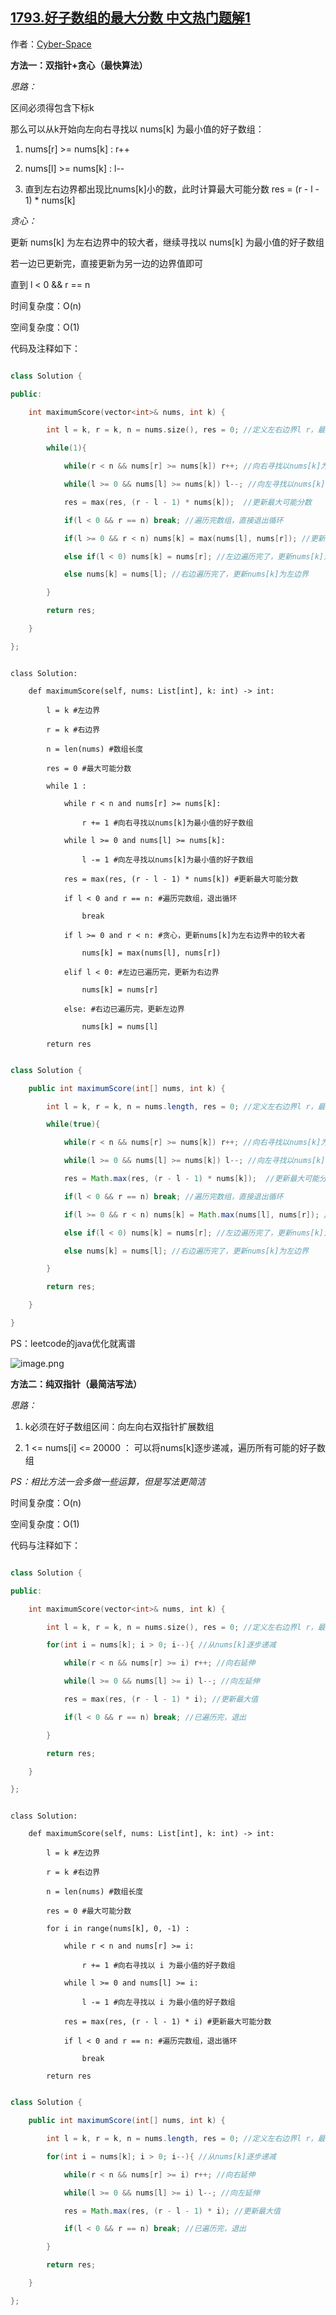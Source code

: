 ## [1793.好子数组的最大分数 中文热门题解1](https://leetcode.cn/problems/maximum-score-of-a-good-subarray/solutions/100000/c-shuang-zhi-zhen-tan-xin-zui-jian-ji-zu-b3vf)

作者：[Cyber-Space](https://leetcode.cn/u/Cyber-Space)

**方法一：双指针+贪心（最快算法）**
*思路：*
区间必须得包含下标k
那么可以从k开始向左向右寻找以 nums[k] 为最小值的好子数组：
1. nums[r] >= nums[k] : r++
2. nums[l] >= nums[k] : l--
3. 直到左右边界都出现比nums[k]小的数，此时计算最大可能分数 res = (r - l - 1) * nums[k]

*贪心：*
更新 nums[k] 为左右边界中的较大者，继续寻找以 nums[k] 为最小值的好子数组
若一边已更新完，直接更新为另一边的边界值即可
直到 l < 0 && r == n

时间复杂度：O(n)
空间复杂度：O(1)
代码及注释如下：
```C++ []
class Solution {
public:
    int maximumScore(vector<int>& nums, int k) {
        int l = k, r = k, n = nums.size(), res = 0; //定义左右边界l r，最大可能分数res
        while(1){ 
            while(r < n && nums[r] >= nums[k]) r++; //向右寻找以nums[k]为最小值的好子数组
            while(l >= 0 && nums[l] >= nums[k]) l--; //向左寻找以nums[k]为最小值的好子数组
            res = max(res, (r - l - 1) * nums[k]);  //更新最大可能分数
            if(l < 0 && r == n) break; //遍历完数组，直接退出循环
            if(l >= 0 && r < n) nums[k] = max(nums[l], nums[r]); //更新nums[k] 为左右边界中的较大者
            else if(l < 0) nums[k] = nums[r]; //左边遍历完了，更新nums[k]为右边界
            else nums[k] = nums[l]; //右边遍历完了，更新nums[k]为左边界
        }
        return res;
    }
};
```
```python3 []
class Solution:
    def maximumScore(self, nums: List[int], k: int) -> int:
        l = k #左边界
        r = k #右边界
        n = len(nums) #数组长度
        res = 0 #最大可能分数
        while 1 :
            while r < n and nums[r] >= nums[k]:
                r += 1 #向右寻找以nums[k]为最小值的好子数组
            while l >= 0 and nums[l] >= nums[k]:
                l -= 1 #向左寻找以nums[k]为最小值的好子数组
            res = max(res, (r - l - 1) * nums[k]) #更新最大可能分数
            if l < 0 and r == n: #遍历完数组，退出循环
                break
            if l >= 0 and r < n: #贪心，更新nums[k]为左右边界中的较大者
                nums[k] = max(nums[l], nums[r]) 
            elif l < 0: #左边已遍历完，更新为右边界
                nums[k] = nums[r]
            else: #右边已遍历完，更新左边界
                nums[k] = nums[l]
        return res
```
```java []
class Solution {
    public int maximumScore(int[] nums, int k) {
        int l = k, r = k, n = nums.length, res = 0; //定义左右边界l r，最大可能分数res
        while(true){ 
            while(r < n && nums[r] >= nums[k]) r++; //向右寻找以nums[k]为最小值的好子数组
            while(l >= 0 && nums[l] >= nums[k]) l--; //向左寻找以nums[k]为最小值的好子数组
            res = Math.max(res, (r - l - 1) * nums[k]);  //更新最大可能分数
            if(l < 0 && r == n) break; //遍历完数组，直接退出循环
            if(l >= 0 && r < n) nums[k] = Math.max(nums[l], nums[r]); //更新nums[k] 为左右边界中的较大者
            else if(l < 0) nums[k] = nums[r]; //左边遍历完了，更新nums[k]为右边界
            else nums[k] = nums[l]; //右边遍历完了，更新nums[k]为左边界
        }
        return res;
    }
}
```

PS：leetcode的java优化就离谱
![image.png](https://pic.leetcode-cn.com/1615810693-vZCAfx-image.png)


**方法二：纯双指针（最简洁写法）**
*思路：*
1. k必须在好子数组区间：向左向右双指针扩展数组
2. 1 <= nums[i] <= 20000 ： 可以将nums[k]逐步递减，遍历所有可能的好子数组
*PS：相比方法一会多做一些运算，但是写法更简洁*

时间复杂度：O(n)
空间复杂度：O(1)
代码与注释如下：
```C++ []
class Solution {
public:
    int maximumScore(vector<int>& nums, int k) {
        int l = k, r = k, n = nums.size(), res = 0; //定义左右边界l r，最大可能分数res
        for(int i = nums[k]; i > 0; i--){ //从nums[k]逐步递减
            while(r < n && nums[r] >= i) r++; //向右延伸
            while(l >= 0 && nums[l] >= i) l--; //向左延伸
            res = max(res, (r - l - 1) * i); //更新最大值
            if(l < 0 && r == n) break; //已遍历完，退出
        }
        return res;
    }
};
```
```python3 []
class Solution:
    def maximumScore(self, nums: List[int], k: int) -> int:
        l = k #左边界
        r = k #右边界
        n = len(nums) #数组长度
        res = 0 #最大可能分数
        for i in range(nums[k], 0, -1) :
            while r < n and nums[r] >= i:
                r += 1 #向右寻找以 i 为最小值的好子数组
            while l >= 0 and nums[l] >= i:
                l -= 1 #向左寻找以 i 为最小值的好子数组
            res = max(res, (r - l - 1) * i) #更新最大可能分数
            if l < 0 and r == n: #遍历完数组，退出循环
                break
        return res
```
```java []
class Solution {
    public int maximumScore(int[] nums, int k) {
        int l = k, r = k, n = nums.length, res = 0; //定义左右边界l r，最大可能分数res
        for(int i = nums[k]; i > 0; i--){ //从nums[k]逐步递减
            while(r < n && nums[r] >= i) r++; //向右延伸
            while(l >= 0 && nums[l] >= i) l--; //向左延伸
            res = Math.max(res, (r - l - 1) * i); //更新最大值
            if(l < 0 && r == n) break; //已遍历完，退出
        }
        return res;
    }
};
```

 



